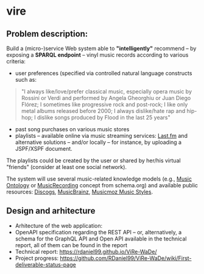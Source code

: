 # vire

## Problem description:

Build a (micro-)service Web system able to **"intelligently"** recommend – by exposing a **SPARQL endpoint** – vinyl music records according to various criteria: 

* user preferences (specified via controlled natural language constructs such as:
> "I always like/love/prefer classical music, especially opera music by Rossini or Verdi and performed by Angela Gheorghiu or Juan Diego Flórez; I sometimes like progressive rock and post-rock; I like only metal albums released before 2000; I always dislike/hate rap and hip-hop; I dislike songs produced by Flood in the last 25 years"
* past song purchases on various music stores 
* playlists – available online via music streaming services: [Last.fm](https://www.last.fm/api/webauth') and alternative solutions – and/or locally – for instance, by uploading a JSPF/XSPF document. 

The playlists could be created by the user or shared by her/his virtual "friends" (consider at least one social network). 

The system will use several music-related knowledge models (e.g., [Music Ontology](http://musicontology.com/) or [MusicRecording](https://schema.org/MusicRecording) concept from schema.org) and available public resources: [Discogs](https://www.discogs.com/developers/), [MusicBrainz](https://musicbrainz.org/doc/MusicBrainz_API), [Musicmoz Music Styles](https://vocabularyserver.com/music/).

## Design and arhitecture

* Arhitecture of the web application:
* OpenAPI specification regarding the REST API – or, alternatively, a schema for the GraphQL API and Open API available in the technical report, all of them can be found in the report
* Technical report: https://rdaniel99.github.io/ViRe-WaDe/
* Project progress: https://github.com/RDaniel99/ViRe-WaDe/wiki/First-deliverable-status-page

